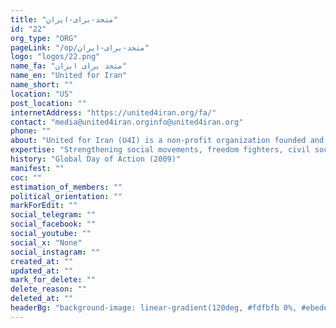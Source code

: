 ```yaml
---
title: "متحد-برای-ایران"
id: "22"
org_type: "ORG"
pageLink: "/op/متحد-برای-ایران"
logo: "logos/22.png"
name_fa: "متحد برای ایران"
name_en: "United for Iran"
name_short: ""
location: "US"
post_location: ""
internetAddress: "https://united4iran.org/fa/"
contact: "media@united4iran.orginfo@united4iran.org"
phone: ""
about: "United for Iran (U4I) is a non-profit organization founded and run by Iranian activists and former political prisoners. It's dedicated to advancing civil liberties and human rights in Iran through various initiatives focused on empowering Iranian civil society, supporting freedom movements, and building people power."
expertise: "Strengthening social movements, freedom fighters, civil society, marginalized communities and ordinary people of Iran in the way of collective advancement of social equality and human rights."
history: "Global Day of Action (2009)"
manifest: ""
coc: ""
estimation_of_members: ""
political_orientation: ""
markForEdit: ""
social_telegram: ""
social_facebook: ""
social_youtube: ""
social_x: "None"
social_instagram: ""
created_at: ""
updated_at: ""
mark_for_delete: ""
delete_reason: ""
deleted_at: ""
headerBg: "background-image: linear-gradient(120deg, #fdfbfb 0%, #ebedee 100%);"
---
```


